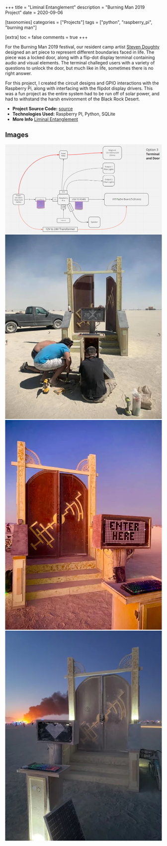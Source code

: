 +++
title = "Liminal Entanglement"
description = "Burning Man 2019 Project"
date = 2020-09-06

[taxonomies]
categories = ["Projects"]
tags = ["python", "raspberry_pi", "burning man"]

[extra]
toc = false
comments = true
+++

For the Burning Man 2019 festival, our resident camp artist [Steven Doughty](https://www.stevendoughty.com/about) designed an art piece to represent different boundaries faced in life. The piece was a locked door, along with a flip-dot display terminal containing audio and visual elements. The terminal challeged users with a variety of questions to unlock the door, but much like in life, sometimes there is no right answer. 

For this project, I created the circuit designs and GPIO interactions with the Raspberry Pi, along with interfacing with the flipdot display drivers. This was a fun project as the entire system had to be run off of solar power, and had to withstand the harsh environment of the Black Rock Desert.

- **Project Source Code:** [source](https://github.com/iambort/liminal-entanglement)
- **Technologies Used:** Raspberry PI, Python, SQLite
- **More Info** [Liminal Entanglement](https://www.stevendoughty.com/liminal-entanglement)

## Images

![](/images/terminal_diagram.png)
![](/images/door-construction.png)
![](/images/door-2.png)
![](/images/sunset-burn.png)